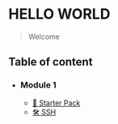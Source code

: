 # HELLO WORLD
> Welcome

## Table of content
- ### Module 1
  - [🎒 Starter Pack](./module01/STARTER_PACK.md)
  - [🛠 SSH](./module01/SSH.md)
